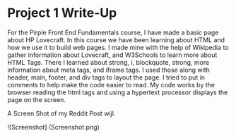 # Project 1 Write-Up

For the Pirple Front End Fundamentals course, I have made a basic page about HP Lovecraft. In this course we have been learning about HTML and how we use it to build web pages. I made mine with the help of Wikipedia to gather information about Lovecraft, and W3Schools to learn more about HTML Tags. There I learned about strong, i, blockquote, strong, more information about meta tags, and iframe tags. I used those along with header, main, footer, and div tags to layout the page. I tried to put in comments to help make the code easier to read. My code works by the browser reading the html tags and using a hypertext processor displays the page on the screen. 

A  Screen Shot of my Reddit Post wijl.

![Screenshot] (Screenshot.png)